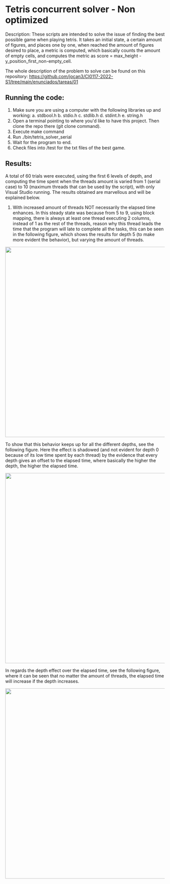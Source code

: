 # Tetris concurrent solver - Non optimized

Description: These scripts are intended to solve the issue of finding the best possible game when playing tetris. It takes an initial state,
a certain amount of figures, and places one by one,  when reached the amount of figures desired to place, a metric is computed, which basically
counts the amount of empty cells, and computes the metric as score = max_height - y_position_first_non-empty_cell.

The whole description of the problem to solve can be found on this repository: https://github.com/jocan3/CI0117-2022-S1/tree/main/enunciados/tareas/01

## Running the code:
  1. Make sure you are using a computer with the following libraries up and working:
        a. stdbool.h
        b. stdio.h
        c. stdlib.h
        d. stdint.h
        e. string.h
  2. Open a terminal pointing to where you'd like to have this project. Then clone the repo there (git clone command).
  3. Execute make command
  4. Run ./bin/tetris_solver_serial
  5. Wait for the program to end.
  6. Check files into /test for the txt files of the best game.


## Results:

A total of 60 trials were executed, using the first 6 levels of depth, and computing the time spent when the threads amount is varied from 1 (serial case) to 10 (maximum threads that can be used by the script), with only Visual Studio running. The results obtained are marvellous and will be explained below.

1. With increased amount of threads NOT necessarily the elapsed time enhances. In this steady state was because from 5 to 9, using block mapping, there is always at least one thread executing 2 columns, instead of 1 as the rest of the threads, reason why this thread leads the time that the program will late to complete all the tasks, this can be seen in the following figure, which shows the results for depth 5 (to make more evident the behavior), but varying the amount of threads.

<p align="center">
<img width="600" src="https://user-images.githubusercontent.com/18760154/170848742-89b63d5a-1d57-4448-b6b1-be17762f7e5e.png">
</p>
  
To show that this behavior keeps up for all the different depths, see the following figure. Here the effect is shadowed (and not evident for depth 0 because of its low time spent by each thread) by the evidence that every depth gives an offset to the elapsed time, where basically the higher the depth, the higher the elapsed time.

<p align="center">
<img width="600" src="https://user-images.githubusercontent.com/18760154/170848764-ccff2d09-98f0-407d-9366-df86c43b3b11.png">
</p>

In regards the depth effect over the elapsed time, see the following figure, where it can be seen that no matter the amount of threads, the elapsed time will increase if the depth increases.

<p align="center">
<img width="600" src="https://user-images.githubusercontent.com/18760154/170848828-58ef807f-cbbf-4e1a-9bd6-429dc7deaedd.png">
</p>
